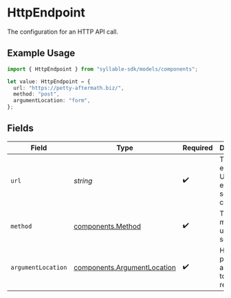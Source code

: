 # HttpEndpoint

The configuration for an HTTP API call.

## Example Usage

```typescript
import { HttpEndpoint } from "syllable-sdk/models/components";

let value: HttpEndpoint = {
  url: "https://petty-aftermath.biz/",
  method: "post",
  argumentLocation: "form",
};
```

## Fields

| Field                                                                      | Type                                                                       | Required                                                                   | Description                                                                |
| -------------------------------------------------------------------------- | -------------------------------------------------------------------------- | -------------------------------------------------------------------------- | -------------------------------------------------------------------------- |
| `url`                                                                      | *string*                                                                   | :heavy_check_mark:                                                         | The endpoint URL of the external service to call.                          |
| `method`                                                                   | [components.Method](../../models/components/method.md)                     | :heavy_check_mark:                                                         | The HTTP method to use for the service call.                               |
| `argumentLocation`                                                         | [components.ArgumentLocation](../../models/components/argumentlocation.md) | :heavy_check_mark:                                                         | How to pass the arguments to the request.                                  |